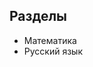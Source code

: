 ## Разделы
* <a onclick="loadURL('math//README')">Математика</a>
* <a onclick="loadURL('rus//README')">Русский язык</a>
